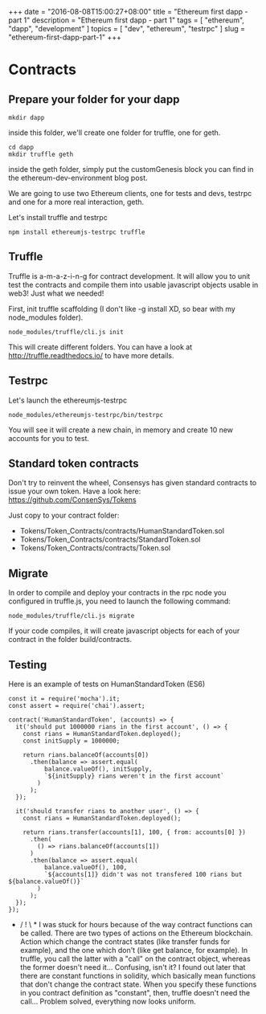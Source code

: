 +++
date = "2016-08-08T15:00:27+08:00"
title = "Ethereum first dapp - part 1"
description = "Ethereum first dapp - part 1"
tags = [ "ethereum", "dapp", "development" ]
topics = [ "dev", "ethereum", "testrpc" ]
slug = "ethereum-first-dapp-part-1"
+++

# Contracts

## Prepare your folder for your dapp

```
mkdir dapp
```

inside this folder, we'll create one folder for truffle, one for geth.

```
cd dapp
mkdir truffle geth
```

inside the geth folder, simply put the customGenesis block you can find in the ethereum-dev-environment blog post.

We are going to use two Ethereum clients, one for tests and devs, testrpc and one for a more real interaction, geth.

Let's install truffle and testrpc

```
npm install ethereumjs-testrpc truffle
```

## Truffle

Truffle is a-m-a-z-i-n-g for contract development. It will allow you to unit test the contracts and compile them into usable javascript objects usable in web3! Just what we needed!

First, init truffle scaffolding (I don't like -g install XD, so bear with my node_modules folder).

```
node_modules/truffle/cli.js init
```

This will create different folders. You can have a look at http://truffle.readthedocs.io/ to have more details.

## Testrpc

Let's launch the ethereumjs-testrpc

```
node_modules/ethereumjs-testrpc/bin/testrpc
```

You will see it will create a new chain, in memory and create 10 new accounts for you to test.

## Standard token contracts

Don't try to reinvent the wheel, Consensys has given standard contracts to issue your own token.
Have a look here: https://github.com/ConsenSys/Tokens

Just copy to your contract folder:

* Tokens/Token_Contracts/contracts/HumanStandardToken.sol
* Tokens/Token_Contracts/contracts/StandardToken.sol
* Tokens/Token_Contracts/contracts/Token.sol

## Migrate

In order to compile and deploy your contracts in the rpc node you configured in truffle.js, you need to launch the following command:

```
node_modules/truffle/cli.js migrate
```

If your code compiles, it will create javascript objects for each of your contract in the folder build/contracts.

## Testing

Here is an example of tests on HumanStandardToken (ES6)

```
const it = require('mocha').it;
const assert = require('chai').assert;

contract('HumanStandardToken', (accounts) => {
  it('should put 1000000 rians in the first account', () => {
    const rians = HumanStandardToken.deployed();
    const initSupply = 1000000;

    return rians.balanceOf(accounts[0])
      .then(balance => assert.equal(
          balance.valueOf(), initSupply,
          `${initSupply} rians weren't in the first account`
        )
      );
  });

  it('should transfer rians to another user', () => {
    const rians = HumanStandardToken.deployed();

    return rians.transfer(accounts[1], 100, { from: accounts[0] })
      .then(
        () => rians.balanceOf(accounts[1])
      )
      .then(balance => assert.equal(
          balance.valueOf(), 100,
          `${accounts[1]} didn't was not transfered 100 rians but ${balance.valueOf()}`
        )
      );
  });
});
```

* / ! \ *
I was stuck for hours because of the way contract functions can be called.
There are two types of actions on the Ethereum blockchain. Action which change the contract states (like transfer funds for example), and the one which don't (like get balance, for example).
In truffle, you call the latter with a "call" on the contract object, whereas the former doesn't need it... Confusing, isn't it?
I found out later that there are constant functions in solidity, which basically mean functions that don't change the contract state. When you specify these functions in you contract definition as "constant", then, truffle doesn't need the call... Problem solved, everything now looks uniform.

